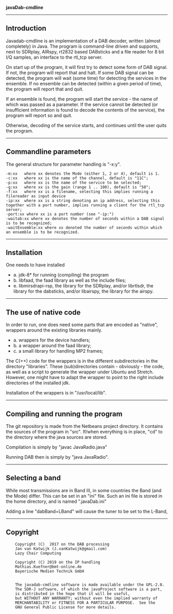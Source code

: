 **javaDab-cmdline**


------------------------------------------------------------------------------
Introduction
------------------------------------------------------------------------------

Javadab-cmdline is an implementation of a DAB decoder, written (almost
completely) in Java. The program is command-line driven and
supports, next to SDRplay, AIRspy, rt2832 based DABsticks and a file
reader for 8 bit I/Q samples, an interface to the rtl_tcp server.

On start up of the program, it will first try to detect some form of
DAB signal. If not, the program will report that and halt.
If some DAB signal can be detected, the program will wait (some time)
for detecting the services in the ensemble.
If no ensemble can be detected (within a given period of time), the
program will report that and quit.

If an ensemble is found, the program will start the service - the name
of which was passed as a parameter. If the service cannot be detected
(or insufficient information is found to decode the contents of the
service), the program will report so and quit.

Otherwise, decoding of the service starts, and continues until
the user quits the program.


----------------------------------------------------------------------------
Commandline parameters
----------------------------------------------------------------------------

The general structure for parameter handling is "-x:y".

	-m:xx	where xx denotes the Mode (either 1, 2 or 4), default is 1.
	-c:xx	where xx is the name of the channel, default is "11C";
	-p:xx	where xx is the name of the service to be selected;
	-g:xx	where xx is the gain (range 1 .. 100), default is "50";
	-f:xx	where xx is a filename, selecting this implies running a filereader as input device
	-ip:xx	where xx is a string denoting an ip address, selecting this together with a port number, implies running a client for the rtl_tcp server;
	-port:xx where xx is a port number (see "-ip:")
	-waitab:xx where xx denotes the number of seconds within a DAB signal is to be recognized;
	-waitEnsemble:xx where xx denoted the number of seconds within which an ensemble is to be recognized.
	
----------------------------------------------------------------------------
Installation
----------------------------------------------------------------------------
One needs to have installed 
* a. jdk-8*  for running (compiling) the program
* b. libfaad, the faad library as well as the include files;
* e. libmirsdrapi-rsp, the library for the SDRplay, and/or librtlsdr, the
     library for the dabsticks, and/or libairspy, the library for the
     airspy.

-----------------------------------------------------------------------------
The use of native code
-----------------------------------------------------------------------------

In order to run, one does need some parts that are encoded as "native",
wrappers around the existing libraries mainly.

* a. wrappers for the device handlers;
* b. a wrapper around the faad library;
* c. a small library for handling MP2 frames;

The C(++) code for the wrappers is in the different subdirectories in the
directory "libraries".
These (sub)directories contain - obviously - the code, as well as a script
to generate the wrapper under Ubuntu and Stretch. However, one might have
to adapt the wrapper to point to the right include directories of the 
installed jdk.

Installation of the wrappers is in "/usr/local/lib".

------------------------------------------------------------------------
Compiling and running the program
-------------------------------------------------------------------------

The git repository is made from the Netbeans project directory. It contains
the sources of the program in "src".
If/when everything is in place, "cd" to the directory where the java sources
are stored.

Compilation is simply by "javac JavaRadio.java"

Running DAB then is simply by "java JavaRadio".

------------------------------------------------------------------------------
Selecting a band
-------------------------------------------------------------------------------

While most transmissions are in Band III, in some countries the Band (and
the Mode) differ. This can be set in an "ini" file. Such an ini file
is stored in the home directory, and is named ".javaDab.ini"

Adding a line "dabBand=LBand" will cause the tuner to
be set to the L-Band, 

-------------------------------------------------------------------------------
Copyright
------------------------------------------------------------------------------


        Copyright (C)  2017 on the DAB processing
        Jan van Katwijk (J.vanKatwijk@gmail.com)
        Lazy Chair Computing
	
        Copyright (C) 2019 on the IP handling
        Mathias.Kuefner@bmt-online.de
        Bayerische Medien Technik GmbH


        The javadab-cmdline software is made available under the GPL-2.0.
        The SDR-J software, of which the javaProject software is a part,
        is distributed in the hope that it will be useful,
        but WITHOUT ANY WARRANTY; without even the implied warranty of
        MERCHANTABILITY or FITNESS FOR A PARTICULAR PURPOSE.  See the
        GNU General Public License for more details.


